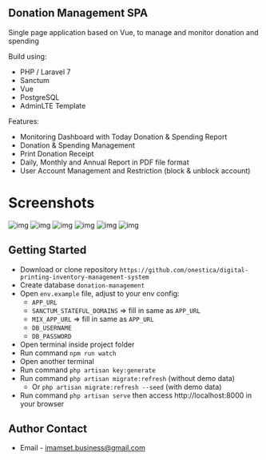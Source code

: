 ## Donation Management SPA
Single page application based on Vue, to manage and monitor donation and spending

Build using:

* PHP / Laravel 7
* Sanctum
* Vue
* PostgreSQL
* AdminLTE Template

Features:

- Monitoring Dashboard with Today Donation & Spending Report
- Donation & Spending Management
- Print Donation Receipt
- Daily, Monthly and Annual Report in PDF file format
- User Account Management and Restriction (block & unblock account)

<!-- # Live demo:

https://imamsetiawan.id/projects/donation-management-spa/

* email: super.admin@example.com
* password: 12345678 -->

# Screenshots

![img](https://github.com/onestica/donation-management-spa/blob/main/public/docs/login-page.png?raw=true)
![img](https://github.com/onestica/donation-management-spa/blob/main/public/docs/dashboard.png?raw=true)
![img](https://github.com/onestica/donation-management-spa/blob/main/public/docs/donasi-index.png?raw=true)
![img](https://github.com/onestica/donation-management-spa/blob/main/public/docs/donation-input.png?raw=true)
![img](https://github.com/onestica/donation-management-spa/blob/main/public/docs/annual-report.png?raw=true)
![img](https://github.com/onestica/donation-management-spa/blob/main/public/docs/user-restriction.png?raw=true)

## Getting Started

* Download or clone repository `https://github.com/onestica/digital-printing-inventory-management-system`
* Create database `donation-management`
* Open `env.example` file, adjust to your env config: 
	* `APP_URL`
	* `SANCTUM_STATEFUL_DOMAINS` => fill in same as `APP_URL`
	* `MIX_APP_URL` => fill in same as `APP_URL`
	* `DB_USERNAME`
	* `DB_PASSWORD`
* Open terminal inside project folder
* Run command `npm run watch`
* Open another terminal
* Run command `php artisan key:generate`
* Run command `php artisan migrate:refresh` (without demo data)
	* Or `php artisan migrate:refresh --seed` (with demo data)
* Run command `php artisan serve` then access http://localhost:8000 in your browser

## Author Contact

- Email - [imamset.business@gmail.com](mailto:imamset.business@gmail.com)
<!-- - Website - [Imam Setiawan](https://imamsetiawan.id) -->
